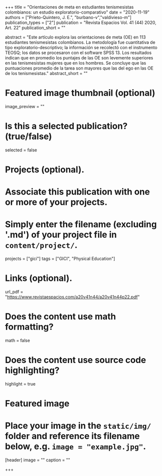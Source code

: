 +++
title = "Orientaciones de meta en estudiantes tenismesistas colombianos: un estudio exploratorio-comparativo"
date = "2020-11-19"
authors = ["Prieto-Quintero, J. E.", "burbano-v","valdivieso-m"]
publication_types = ["2"]
publication = "Revista Espacios Vol. 41 (44) 2020, Art. 22"
publication_short = ""

abstract = "Este artículo explora las orientaciones de meta (OE) en 113 estudiantes tenismesistas colombianos. La metodología fue cuantitativa de tipo exploratorio-descriptivo; la información se recolectó con el instrumento TEOSQ; los datos se procesaron con el software SPSS 13. Los resultados indican que en promedio los puntajes de las OE son levemente superiores en las tenismesistas mujeres que en los hombres. Se concluye que las puntuaciones promedio de la tarea son mayores que las del ego en las OE de los tenismesistas."
abstract_short = ""

# Featured image thumbnail (optional)
image_preview = ""

# Is this a selected publication? (true/false)
selected = false

# Projects (optional).
#   Associate this publication with one or more of your projects.
#   Simply enter the filename (excluding '.md') of your project file in `content/project/`.
projects = ["gici"]
tags = ["GICI", "Physical Education"]
# Links (optional).
url_pdf = "https://www.revistaespacios.com/a20v41n44/a20v41n44p22.pdf"

# Does the content use math formatting?
math = false

# Does the content use source code highlighting?
highlight = true

# Featured image
# Place your image in the `static/img/` folder and reference its filename below, e.g. `image = "example.jpg"`.
[header]
image = ""
caption = ""

+++
